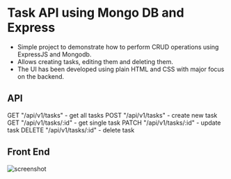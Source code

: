 # Task API using Mongo DB and Express

- Simple project to demonstrate how to perform CRUD operations using ExpressJS and Mongodb.
- Allows creating tasks, editing them and deleting them.
- The UI has been developed using plain HTML and CSS with major focus on the backend.

## API

GET "/api/v1/tasks"             - get all tasks
POST "/api/v1/tasks"            - create new task
GET "/api/v1/tasks/:id"         - get single task
PATCH "/api/v1/tasks/:id"       - update task
DELETE "/api/v1/tasks/:id"      - delete task

## Front End

![screenshot](https://github.com/AshishS-1123/express-mongoose-tasks/blob/master/screenshot.png?raw=true)
